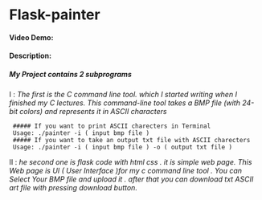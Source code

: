 # Flask-painter
#### Video Demo: <URL HERE>
#### Description:
     
##### My Project contains 2 subprograms
  
I  : *The first is the C command line tool. which I started writing when I finished my C lectures.
     This command-line tool takes a BMP file (with 24-bit colors) and represents it in ASCII characters*
    
     ##### If you want to print ASCII charecters in Terminal
     Usage: ./painter -i ( input bmp file )
     ##### If you want to take an output txt file with ASCII charecters
     Usage: ./painter -i ( input bmp file ) -o ( output txt file )
  
II : *he second one is flask code with html css . it is simple web page.
     This Web page is UI ( User Interface )for my c command line tool . You can Select Your BMP file and upload it .
     after that you can download txt ASCII art file with pressing download button.*
    

    
  
  
